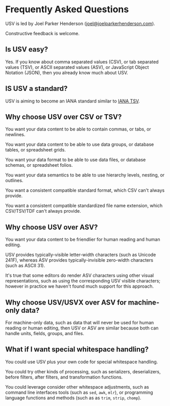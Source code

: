 # Frequently Asked Questions

USV is led by Joel Parker Henderson (joel@joelparkerhenderson.com).

Constructive feedback is welcome.


## Is USV easy?

Yes. If you know about comma separated values (CSV), or tab separated values
(TSV), or ASCII separated values (ASV), or JavaScript Object Notation (JSON),
then you already know much about USV.


## IS USV a standard?

USV is aiming to become an IANA standard similar to <a
href="https://www.iana.org/assignments/media-types/text/tab-separated-values">IANA
TSV</a>.


## Why choose USV over CSV or TSV?

You want your data content to be able to contain commas, or tabs, or newlines.

You want your data content to be able to use data groups, or database tables, or
spreadsheet grids.

You want your data format to be able to use data files, or database schemas, or
spreadsheet folios.

You want your data semantics to be able to use hierarchy levels, nesting, or
outlines.

You want a consistent compatible standard format, which CSV can't always
provide.

You want a consistent compatible standardized file name extension, which
CSV/TSV/TDF can't always provide.


## Why choose USV over ASV?

You want your data content to be friendlier for human reading and human editing.

USV provides typically-visible letter-width characters (such as Unicode 241F),
whereas ASV provides typically-invisible zero-width characters (such as ASCII
31).

It's true that some editors do render ASV characters using other visual
representations, such as using the corresponding USV visible characters;
however in practice we haven't found much support for this approach.


## Why choose USV/USVX over ASV for machine-only data?

For machine-only data, such as data that will never be used for human reading or
human editing, then USV or ASV are similar because both can handle units,
fields, groups, and files.


## What if I want special whitespace handling?

You could use USV plus your own code for special whitespace handling.

You could try other kinds of processing, such as serializers, deserializers,
before filters, after filters, and transformation functions.

You could leverage consider other whitespace adjustments, such as command line
interfaces tools (such as `sed`, `awk`, `mlr`), or programming language
functions and methods (such as as `trim`, `strip`, `chomp`).
